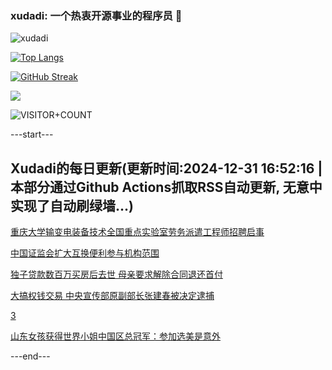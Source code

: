 ### xudadi: 一个热衷开源事业的程序员 👋

![xudadi](https://github-readme-stats-git-masterorgs-github-readme-stats-team.vercel.app/api?username=xudadi)

[![Top Langs](https://github-readme-stats.vercel.app/api/top-langs/?username=xudadi)](https://github.com/anuraghazra/github-readme-stats)

[![GitHub Streak](https://streak-stats.demolab.com?user=xudadi&locale=zh_Hans)](https://git.io/streak-stats)

![](https://raw.githubusercontent.com/xudadi/xudadi/main/assets/github-contribution-grid-snake.svg)

![VISITOR+COUNT](https://komarev.com/ghpvc/?username=xudadi&label=VISITOR+COUNT)


---start---

## Xudadi的每日更新(更新时间:2024-12-31 16:52:16 | 本部分通过Github Actions抓取RSS自动更新, 无意中实现了自动刷绿墙...)

[重庆大学输变电装备技术全国重点实验室劳务派遣工程师招聘启事](https://www.gongkaoleida.com/article/2250620)

[中国证监会扩大互换便利参与机构范围](https://m.163.com/news/article/JKO6545T0001899O.html)

[独子贷款数百万买房后去世 母亲要求解除合同退还首付](https://m.163.com/news/article/JKO2CO02051492T3.html)

[大搞权钱交易 中央宣传部原副部长张建春被决定逮捕](https://m.163.com/news/article/JKNR3C3I051795VD.html)

[3](https://m.163.com/touch/news/sub/domestic)

[山东女孩获得世界小姐中国区总冠军：参加选美是意外](https://m.163.com/news/article/JKJPLM240530JPVV.html)

---end---
